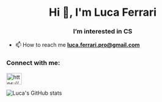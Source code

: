 <h1 align="center">Hi 👋, I'm Luca Ferrari</h1>
<h3 align="center">I’m interested in CS</h3>

- 📫 How to reach me **luca.ferrari.pro@gmail.com**


<h3 align="left">Connect with me:</h3>
<p align="left">
<a href="https://linkedin.com/in/luca-ferrari-2310a8201/" target="blank"><img align="center" src="https://raw.githubusercontent.com/rahuldkjain/github-profile-readme-generator/master/src/images/icons/Social/linked-in-alt.svg" alt="https://www.linkedin.com/in/luca-ferrari-2310a8201/" height="30" width="40" /></a>
</p>


![Luca's GitHub stats](https://github-readme-stats.vercel.app/api?username=luca959&theme=dark&show_icons=true)
